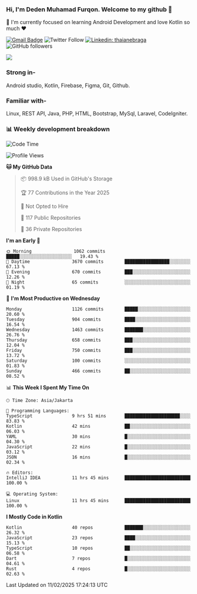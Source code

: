 ### Hi, I'm Deden Muhamad Furqon. Welcome to my github 👋

<!--
**furqoncreative/furqoncreative** is a ✨ _special_ ✨ repository because its `README.md` (this file) appears on your GitHub profile.

Here are some ideas to get you started:

- 🔭 I’m currently working on ...
- 👯 I’m looking to collaborate on ...
- 🤔 I’m looking for help with ...
- 💬 Ask me about ...
- 📫 How to reach me: ...
- 😄 Pronouns: ...
- ⚡ Fun fact: ...
-->

  🌱 I'm currently focused on learning Android Development and love Kotlin so much ❤ 

[![Gmail Badge](https://img.shields.io/badge/-furqoncreative24@gmail.com-c14438?style=flat-square&logo=Gmail&logoColor=white&link=mailto:furqoncreative24@gmail.com)](mailto:furqoncreative24@gmail.com)
![Twitter Follow](https://img.shields.io/twitter/follow/furqoncreative?label=Follow)
[![Linkedin: thaianebraga](https://img.shields.io/badge/-Deden_Muhamad_Furqon-blue?style=flat-square&logo=Linkedin&logoColor=white&link=https://www.linkedin.com/in/anmol-p-singh/)](https://www.linkedin.com/in/furqoncreative/)
![GitHub followers](https://img.shields.io/github/followers/furqoncreative?label=Follow&style=social)

<img src="https://github-readme-stats.sera5-dev.vercel.app/api?username=furqoncreative&hide=stars&show_icons=true&count_private=true&include_all_commits=true&title_color=#008080&icon_color=#008080&hide_border=true" width="">

### Strong in-

Android studio, Kotlin, Firebase, Figma, Git, Github.

### Familiar with-
Linux, REST API, Java, PHP, HTML, Bootstrap, MySql, Laravel, CodeIgniter.

### 📊 Weekly development breakdown

<!--START_SECTION:waka-->
![Code Time](http://img.shields.io/badge/Code%20Time-2%2C777%20hrs%2048%20mins-blue)

![Profile Views](http://img.shields.io/badge/Profile%20Views-0-blue)

**🐱 My GitHub Data** 

> 📦 998.9 kB Used in GitHub's Storage 
 > 
> 🏆 77 Contributions in the Year 2025
 > 
> 🚫 Not Opted to Hire
 > 
> 📜 117 Public Repositories 
 > 
> 🔑 36 Private Repositories 
 > 
**I'm an Early 🐤** 

```text
🌞 Morning                1062 commits        █████░░░░░░░░░░░░░░░░░░░░   19.43 % 
🌆 Daytime                3670 commits        █████████████████░░░░░░░░   67.13 % 
🌃 Evening                670 commits         ███░░░░░░░░░░░░░░░░░░░░░░   12.26 % 
🌙 Night                  65 commits          ░░░░░░░░░░░░░░░░░░░░░░░░░   01.19 % 
```
📅 **I'm Most Productive on Wednesday** 

```text
Monday                   1126 commits        █████░░░░░░░░░░░░░░░░░░░░   20.60 % 
Tuesday                  904 commits         ████░░░░░░░░░░░░░░░░░░░░░   16.54 % 
Wednesday                1463 commits        ███████░░░░░░░░░░░░░░░░░░   26.76 % 
Thursday                 658 commits         ███░░░░░░░░░░░░░░░░░░░░░░   12.04 % 
Friday                   750 commits         ███░░░░░░░░░░░░░░░░░░░░░░   13.72 % 
Saturday                 100 commits         ░░░░░░░░░░░░░░░░░░░░░░░░░   01.83 % 
Sunday                   466 commits         ██░░░░░░░░░░░░░░░░░░░░░░░   08.52 % 
```


📊 **This Week I Spent My Time On** 

```text
🕑︎ Time Zone: Asia/Jakarta

💬 Programming Languages: 
TypeScript               9 hrs 51 mins       █████████████████████░░░░   83.83 % 
Kotlin                   42 mins             ██░░░░░░░░░░░░░░░░░░░░░░░   06.03 % 
YAML                     30 mins             █░░░░░░░░░░░░░░░░░░░░░░░░   04.30 % 
JavaScript               22 mins             █░░░░░░░░░░░░░░░░░░░░░░░░   03.12 % 
JSON                     16 mins             █░░░░░░░░░░░░░░░░░░░░░░░░   02.34 % 

🔥 Editors: 
IntelliJ IDEA            11 hrs 45 mins      █████████████████████████   100.00 % 

💻 Operating System: 
Linux                    11 hrs 45 mins      █████████████████████████   100.00 % 
```

**I Mostly Code in Kotlin** 

```text
Kotlin                   40 repos            ███████░░░░░░░░░░░░░░░░░░   26.32 % 
JavaScript               23 repos            ████░░░░░░░░░░░░░░░░░░░░░   15.13 % 
TypeScript               10 repos            ██░░░░░░░░░░░░░░░░░░░░░░░   06.58 % 
Dart                     7 repos             █░░░░░░░░░░░░░░░░░░░░░░░░   04.61 % 
Rust                     4 repos             █░░░░░░░░░░░░░░░░░░░░░░░░   02.63 % 
```




 Last Updated on 11/02/2025 17:24:13 UTC
<!--END_SECTION:waka-->
